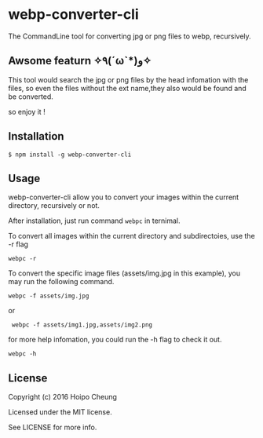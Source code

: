 # webp-converter-cli

The CommandLine tool for converting jpg or png files to webp, recursively.

## Awsome featurn ✧٩(ˊωˋ*)و✧
This tool would search the jpg or png files by the head infomation with the files, so even the files without the ext name,they also would be found and be converted.

so enjoy it !

## Installation

    $ npm install -g webp-converter-cli

## Usage

webp-converter-cli allow you to convert your images within the current directory, recursively or not. 

After installation, just run command `webpc` in ternimal.


To convert all images within the current directory and subdirectoies, use the -r flag

    webpc -r

To convert the specific image files (assets/img.jpg in this example), you may run the following command.

    webpc -f assets/img.jpg
    
or

     webpc -f assets/img1.jpg,assets/img2.png

for more help infomation, you could run the -h flag to check it out.

    webpc -h

## License

Copyright (c) 2016 Hoipo Cheung

Licensed under the MIT license.

See LICENSE for more info.